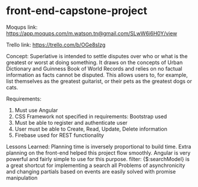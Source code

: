 


# front-end-capstone-project

Moqups link: https://app.moqups.com/m.watson.tn@gmail.com/SLwW6i6H0Y/view

Trello link: https://trello.com/b/OGe8sIzg

Concept:
Superlative is intended to settle disputes over who or what is the greatest or worst at doing something. It draws on the concepts of Urban Dictionary and Guinness Book of World Records and relies on no factual information as facts cannot be disputed. This allows users to, for example, list themselves as the greatest guitarist, or their pets as the greatest dogs or cats. 

Requirements:
1. Must use Angular
2. CSS Framework not specified in requirements: Bootstrap used
3. Must be able to register and authenticate user
4. User must be able to Create, Read, Update, Delete information
5. Firebase used for REST functionality

Lessons Learned:
Planning time is inversely proportional to build time. Extra planning on the front-end helped this project flow smoothly.
Angular is very powerful and fairly simple to use for this purpose. 
filter: {$:searchModel} is a great shortcut for implementing a search all
Problems of asynchronicity and changing partials based on events are easily solved with promise manipulation
